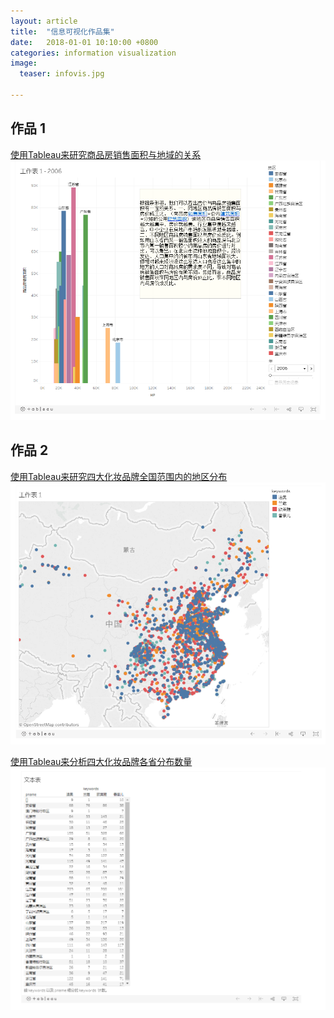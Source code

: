 ```yaml
---
layout: article
title:  "信息可视化作品集"
date:   2018-01-01 10:10:00 +0800
categories: information visualization
image:
  teaser: infovis.jpg

---
```




## 作品 1

<a href="https://public.tableau.com/profile/.1200#!/vizhome/2_2002/1_2">使用Tableau来研究商品房销售面积与地域的关系</a>
<img src="/images/t.png"  alt="tableau" />
        
        
        
## 作品 2 

<a href="https://public.tableau.com/profile/.52448294#!/vizhome/maps_83/1_2?publish=yes">使用Tableau来研究四大化妆品牌全国范围内的地区分布</a>
<img src="/images/maps1.png"  alt="tableau" />


        
                
                
<a href="https://public.tableau.com/profile/.52448294#!/vizhome/maps_83/2_1">使用Tableau来分析四大化妆品牌各省分布数量</a>
<img src="/images/text1.png"  alt="tableau" />

